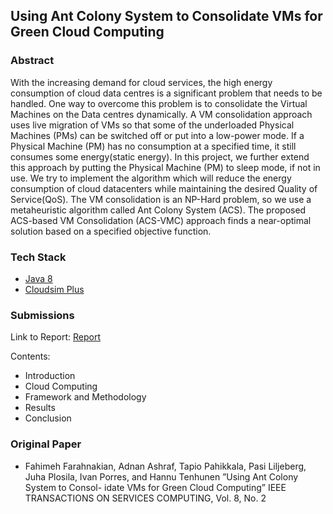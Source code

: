 ## Using Ant Colony System to Consolidate VMs for Green Cloud Computing

### Abstract
With the increasing demand for cloud services, the high energy consumption of cloud
data centres is a significant problem that needs to be handled. One way to overcome
this problem is to consolidate the Virtual Machines on the Data centres dynamically.
A VM consolidation approach uses live migration of VMs so that some of the underloaded Physical Machines (PMs) can be switched off or put into a low-power mode.
If a Physical Machine (PM) has no consumption at a specified time, it still consumes some energy(static energy). In this project, we further extend this approach
by putting the Physical Machine (PM) to sleep mode, if not in use. We try to implement the algorithm which will reduce the energy consumption of cloud datacenters
while maintaining the desired Quality of Service(QoS). The VM consolidation is an
NP-Hard problem, so we use a metaheuristic algorithm called Ant Colony System
(ACS). The proposed ACS-based VM Consolidation (ACS-VMC) approach finds a
near-optimal solution based on a specified objective function.

### Tech Stack
- [Java 8](https://www.java.com/)
- [Cloudsim Plus](http://cloudsimplus.org/)

### Submissions
Link to Report: [Report](https://github.com/shivanshs9/acs-vm-migration/blob/master/report.pdf)

Contents:
- Introduction
- Cloud Computing
- Framework and Methodology
- Results
- Conclusion

### Original Paper
- Fahimeh Farahnakian, Adnan Ashraf, Tapio Pahikkala, Pasi Liljeberg, Juha
Plosila, Ivan Porres, and Hannu Tenhunen ”Using Ant Colony System to Consol-
idate VMs for Green Cloud Computing” IEEE TRANSACTIONS ON SERVICES
COMPUTING, Vol. 8, No. 2
